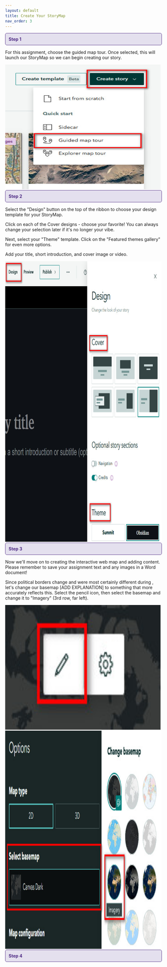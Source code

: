 ```yaml
---
layout: default
title: Create Your StoryMap
nav_order: 3
---
```

<div style="border: 1px solid #4E2A84; background-color: #E4E0EE; padding: 10px; border-radius: 5px; color: #4E2A84;">
  <strong>Step 1</strong>
</div>

For this assignment, choose the guided map tour. Once selected, this will launch our StoryMap so we can begin creating our story.

<img src="https://raw.githubusercontent.com/nulib-ds/NU-ARTHIST329/refs/heads/main/content/img/create_story.jpg" width="500" height="400">
<br>

<div style="border: 1px solid #4E2A84; background-color: #E4E0EE; padding: 10px; border-radius: 5px; color: #4E2A84;">
  <strong>Step 2</strong>
</div>

Select the "Design" button on the top of the ribbon to choose your design template for your StoryMap. 

Click on each of the Cover designs - choose your favorite! You can always change your selection later if it's no longer your vibe. 

Next, select your "Theme" template. Click on the "Featured themes gallery" for even more options. 

Add your title, short introduction, and cover image or video. 

<img src="https://raw.githubusercontent.com/nulib-ds/NU-ARTHIST329/refs/heads/main/content/img/design.jpg" width="1000" height="900">
<br>

<div style="border: 1px solid #4E2A84; background-color: #E4E0EE; padding: 10px; border-radius: 5px; color: #4E2A84;">
  <strong>Step 3</strong>
</div>

Now we'll move on to creating the interactive web map and adding content. Please remember to save your assignment text and any images in a Word document!

Since political borders change and were most certainly different during , let's change our basemap [ADD EXPLANATION] to something that more accurately reflects this. Select the pencil icon, then select the basemap and change it to "Imagery" (3rd row, far left). 

<img src="https://raw.githubusercontent.com/nulib-ds/NU-ARTHIST329/refs/heads/main/content/img/pencil.jpg" width="500" height="400">
<img src="https://raw.githubusercontent.com/nulib-ds/NU-ARTHIST329/refs/heads/main/content/img/basemap.jpg" width="800" height="700">
<br>

<div style="border: 1px solid #4E2A84; background-color: #E4E0EE; padding: 10px; border-radius: 5px; color: #4E2A84;">
  <strong>Step 4</strong>
</div>

